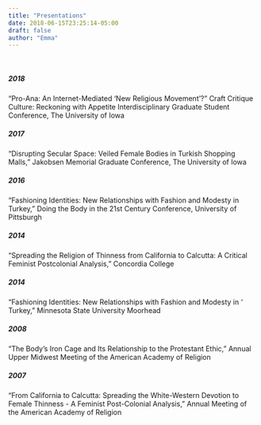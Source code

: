 ```yaml
---
title: "Presentations"
date: 2018-06-15T23:25:14-05:00
draft: false
author: "Emma"
---
```

<br>
<h5>2018</h5>
“Pro-Ana:  An Internet-Mediated ‘New Religious Movement’?”  Craft 
Critique Culture:  Reckoning with Appetite Interdisciplinary Graduate Student Conference, The University of Iowa
<br>

<h5>2017</h5>
“Disrupting Secular Space:  Veiled Female Bodies in Turkish Shopping 
Malls,” Jakobsen Memorial Graduate Conference, The University of Iowa
<br>

<h5>2016</h5>
“Fashioning Identities:  New Relationships with Fashion and Modesty in 
Turkey,” Doing the Body in the 21st Century Conference, University of 
Pittsburgh 
<br>

<h5>2014</h5>
“Spreading the Religion of Thinness from California to Calcutta:  A 
Critical Feminist Postcolonial Analysis,” Concordia College
<br>

<h5>2014</h5>
“Fashioning Identities:  New Relationships with Fashion and Modesty in ‘	
Turkey,” Minnesota State University Moorhead
<br>

<h5>2008</h5>
“The Body’s Iron Cage and Its Relationship to the Protestant Ethic,” 
Annual Upper Midwest Meeting of the American Academy of Religion
<br>

<h5>2007</h5>
“From California to Calcutta:  Spreading the White-Western Devotion to 
Female Thinness - A Feminist Post-Colonial Analysis,” Annual Meeting 
of the American Academy of Religion






